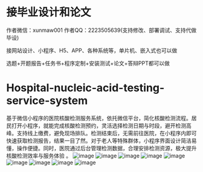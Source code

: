 # 接毕业设计和论文
作者微信：xunmaw001  作者QQ：2223505639(支持修改、部署调试、支持代做毕设)

接网站设计、小程序、H5、APP、各种系统等，单片机、嵌入式也可以做

选题+开题报告+任务书+程序定制+安装测试+论文+答辩PPT都可以做
# Hospital-nucleic-acid-testing-service-system
基于微信小程序的医院核酸检测服务系统，依托微信平台，简化核酸检测流程。居民打开小程序，就能完成核酸检测预约，灵活选择检测日期与时段，避开检测高峰。支持线上缴费，避免现场排队。检测结束后，无需前往医院，在小程序内即可快速获取检测报告，结果一目了然。对于老人等特殊群体，小程序界面设计简洁易懂，操作便捷。同时，医院通过后台管理检测数据，合理安排检测资源，极大提升核酸检测效率与服务体验 。
![image](https://github.com/user-attachments/assets/2ca0419d-8ad8-49b1-8ccb-4f4dfed9a10f)
![image](https://github.com/user-attachments/assets/4f3b03c1-1b83-493a-bb47-282b88e143b9)
![image](https://github.com/user-attachments/assets/a8bc0d65-efff-47f4-a11c-060a7725f15b)
![image](https://github.com/user-attachments/assets/fc855d30-890f-46e9-85ad-597f22175a75)
![image](https://github.com/user-attachments/assets/bace2639-1a96-4cd0-8c25-9dca84c868d4)
![image](https://github.com/user-attachments/assets/a07f8ad5-c007-4089-b638-ee9aa63c73b2)
![image](https://github.com/user-attachments/assets/07ff1ac1-1e53-4398-8a24-0f944ca2b13d)
![image](https://github.com/user-attachments/assets/59b3e08f-12ad-4ec6-9712-134f42af39df)
![image](https://github.com/user-attachments/assets/6872ec73-4e42-4577-b3f4-17aa3974efa2)
